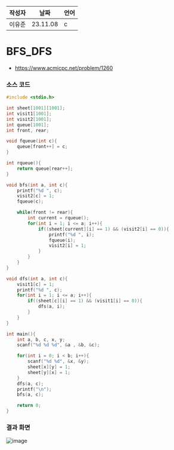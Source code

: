 | 작성자  |   날짜   | 언어    |
| ------- | --------- | ------- |
| 이유준  | 23.11.08  | c    |

# BFS_DFS


 - https://www.acmicpc.net/problem/1260
  
### 소스 코드

```c
#include <stdio.h>

int sheet[1001][1001];
int visit1[1001];
int visit2[1001];
int queue[1001];
int front, rear;

void fqueue(int c){
    queue[front++] = c;
}

int rqueue(){
    return queue[rear++];
}

void bfs(int a, int c){
    printf("%d ", c);
    visit2[c] = 1;
    fqueue(c);

    while(front != rear){
        int current = rqueue();
        for(int i = 1; i <= a; i++){
            if((sheet[current][i] == 1) && (visit2[i] == 0)){
                printf("%d ", i);
                fqueue(i);
                visit2[i] = 1;
            }
        }
    }
}

void dfs(int a, int c){
    visit1[c] = 1;
    printf("%d ", c);
    for(int i = 1; i <= a; i++){
        if((sheet[c][i] == 1) && (visit1[i] == 0)){
            dfs(a, i);
        }
    }
}

int main(){
    int a, b, c, x, y;
    scanf("%d %d %d", &a , &b, &c);

    for(int i = 0; i < b; i++){
        scanf("%d %d", &x, &y);
        sheet[x][y] = 1;
        sheet[y][x] = 1;
    }
    dfs(a, c);
    printf("\n");
    bfs(a, c);

    return 0;
}
```


### 결과 화면
![image](https://github.com/gnbhub/20232_C_Algorithm/assets/77258639/ab91a523-73c1-40fa-b766-ef082e1ee6d0)
